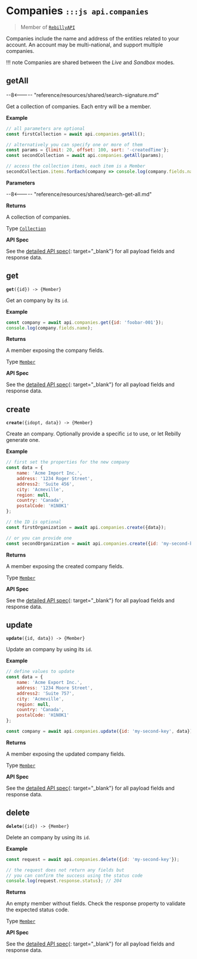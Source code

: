 # Companies <small>`:::js api.companies`</small>

> Member of [`RebillyAPI`][goto-rebillyapi]

Companies include the name and address of the entities related to your account. An account may be multi-national, and support multiple companies.

!!! note
    Companies are shared between the *Live* and *Sandbox* modes.

## getAll

--8<----- "reference/resources/shared/search-signature.md"

Get a collection of companies. Each entry will be a member.


**Example**

```js
// all parameters are optional
const firstCollection = await api.companies.getAll();

// alternatively you can specify one or more of them
const params = {limit: 20, offset: 100, sort: '-createdTime'}; 
const secondCollection = await api.companies.getAll(params);

// access the collection items, each item is a Member
secondCollection.items.forEach(company => console.log(company.fields.name));
```

**Parameters**


--8<----- "reference/resources/shared/search-get-all.md"


**Returns**

A collection of companies.

Type [`Collection`][goto-collection]


**API Spec**

See the [detailed API spec][1]{: target="_blank"} for all payload fields and response data.

## get
<div class="method"><code><strong>get</strong>({<span class="prop">id</span>}) -> <span class="return">{Member}</span></code></div>

Get an company by its `id`.


**Example**

```js
const company = await api.companies.get({id: 'foobar-001'});
console.log(company.fields.name);
```


**Returns**

A member exposing the company fields.

Type [`Member`][goto-member]


**API Spec**

See the [detailed API spec][2]{: target="_blank"} for all payload fields and response data.

## create
<div class="method"><code><strong>create</strong>({<span class="prop">id</span><span class="optional" title="optional">opt</span>, <span class="prop">data</span>}) -> <span class="return">{Member}</span></code></div>

Create an company. Optionally provide a specific `id` to use, or let Rebilly generate one. 

**Example**

```js
// first set the properties for the new company
const data = {
    name: 'Acme Import Inc.',
    address: '1234 Roger Street',
    address2: 'Suite 456',
    city: 'Acmeville',
    region: null,
    country: 'Canada',
    postalCode: 'H1N0K1'
};

// the ID is optional
const firstOrganization = await api.companies.create({data});

// or you can provide one
const secondOrganization = await api.companies.create({id: 'my-second-key', data});
```


**Returns**

A member exposing the created company fields.

Type [`Member`][goto-member]


**API Spec**

See the [detailed API spec][3]{: target="_blank"} for all payload fields and response data.

## update
<div class="method"><code><strong>update</strong>({<span class="prop">id</span>, <span class="prop">data</span>}) -> <span class="return">{Member}</span></code></div>

Update an company by using its `id`. 


**Example**

```js
// define values to update
const data = {
    name: 'Acme Export Inc.',
    address: '1234 Moore Street',
    address2: 'Suite 757',
    city: 'Acmeville',
    region: null,
    country: 'Canada',
    postalCode: 'H1N0K1'
};

const company = await api.companies.update({id: 'my-second-key', data});
```


**Returns**

A member exposing the updated company fields.

Type [`Member`][goto-member]


**API Spec**

See the [detailed API spec][3]{: target="_blank"} for all payload fields and response data.

## delete
<div class="method"><code><strong>delete</strong>({<span class="prop">id</span>}) -> <span class="return">{Member}</span></code></div>

Delete an company by using its `id`. 


**Example**

```js
const request = await api.companies.delete({id: 'my-second-key'});

// the request does not return any fields but
// you can confirm the success using the status code
console.log(request.response.status); // 204
```


**Returns**

An empty member without fields. Check the response property to validate the expected status code.

Type [`Member`][goto-member]


**API Spec**

See the [detailed API spec][4]{: target="_blank"} for all payload fields and response data.

[goto-rebillyapi]: ../rebilly-api
[goto-collection]: ../types/collection
[goto-member]: ../types/member
[1]: https://rebilly.github.io/RebillyUserAPI/#tag/Companies/paths/~1organizations/get
[2]: https://rebilly.github.io/RebillyUserAPI/#tag/Companies/paths/~1organizations~1{id}/get
[3]: https://rebilly.github.io/RebillyUserAPI/#tag/Companies/paths/~1organizations~1{id}/put
[4]: https://rebilly.github.io/RebillyUserAPI/#tag/Companies/paths/~1organizations~1{id}/delete
